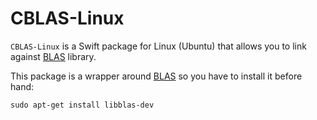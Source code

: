 # CBLAS-Linux

`CBLAS-Linux` is a Swift package for Linux (Ubuntu) that allows you to link against [BLAS](http://www.netlib.org/blas/) library.

This package is a wrapper around [BLAS](http://www.netlib.org/blas/) so you have to install it before hand:

```
sudo apt-get install libblas-dev
```
